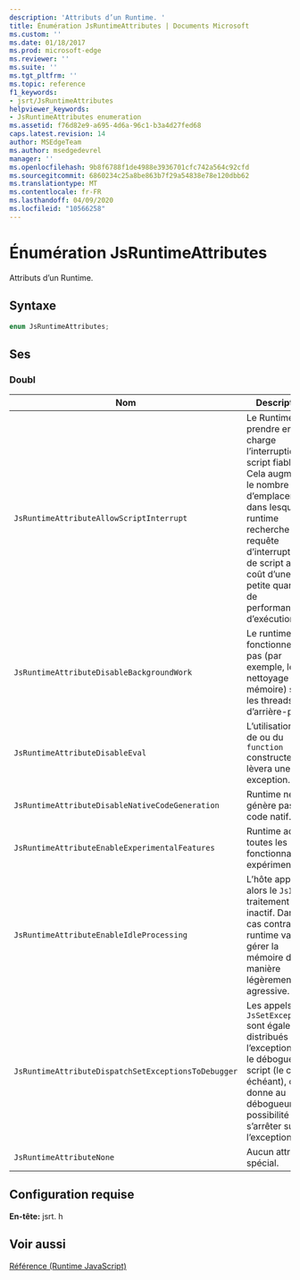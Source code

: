 ```yaml
---
description: 'Attributs d’un Runtime. '
title: Énumération JsRuntimeAttributes | Documents Microsoft
ms.custom: ''
ms.date: 01/18/2017
ms.prod: microsoft-edge
ms.reviewer: ''
ms.suite: ''
ms.tgt_pltfrm: ''
ms.topic: reference
f1_keywords:
- jsrt/JsRuntimeAttributes
helpviewer_keywords:
- JsRuntimeAttributes enumeration
ms.assetid: f76d82e9-a695-4d6a-96c1-b3a4d27fed68
caps.latest.revision: 14
author: MSEdgeTeam
ms.author: msedgedevrel
manager: ''
ms.openlocfilehash: 9b8f6788f1de4988e3936701cfc742a564c92cfd
ms.sourcegitcommit: 6860234c25a8be863b7f29a54838e78e120dbb62
ms.translationtype: MT
ms.contentlocale: fr-FR
ms.lasthandoff: 04/09/2020
ms.locfileid: "10566258"
---
```

# Énumération JsRuntimeAttributes
Attributs d’un Runtime.  
  
## Syntaxe  
  
```cpp  
enum JsRuntimeAttributes;  
```  
  
## Ses  
  
### Doubl  
  
|Nom|Description|  
|----------|-----------------|  
|`JsRuntimeAttributeAllowScriptInterrupt`|Le Runtime doit prendre en charge l’interruption du script fiable. Cela augmente le nombre d’emplacements dans lesquels le runtime recherche une requête d’interruption de script au coût d’une petite quantité de performances d’exécution.|  
|`JsRuntimeAttributeDisableBackgroundWork`|Le runtime ne fonctionnera pas (par exemple, le nettoyage de la mémoire) sur les threads d’arrière-plan.|  
|`JsRuntimeAttributeDisableEval`|L’utilisation `eval` de ou du `function` constructeur lèvera une exception.|  
|`JsRuntimeAttributeDisableNativeCodeGeneration`|Runtime ne génère pas de code natif.|  
|`JsRuntimeAttributeEnableExperimentalFeatures`|Runtime active toutes les fonctionnalités expérimentales.|  
|`JsRuntimeAttributeEnableIdleProcessing`|L’hôte appelle alors le `JsIdle` traitement inactif. Dans le cas contraire, le runtime va gérer la mémoire de manière légèrement plus agressive.|  
|`JsRuntimeAttributeDispatchSetExceptionsToDebugger`|Les appels `JsSetException` sont également distribués à l’exception sur le débogueur de script (le cas échéant), ce qui donne au débogueur la possibilité de s’arrêter sur l’exception.|  
|`JsRuntimeAttributeNone`|Aucun attribut spécial.|  
  
## Configuration requise  
 **En-tête:** jsrt. h  
  
## Voir aussi  
 [Référence (Runtime JavaScript)](../chakra-hosting/reference-javascript-runtime.md)